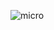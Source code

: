 ![micro](https://user-images.githubusercontent.com/95379201/204589570-3e89d1c1-2b3b-4ace-8405-8693a6e5696a.svg)
